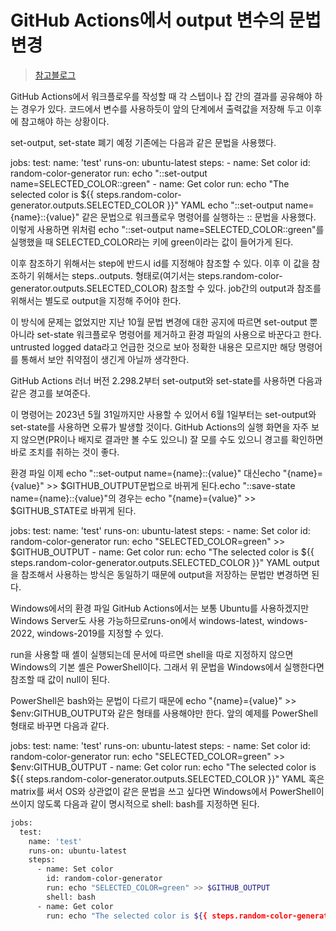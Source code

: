 # GitHub Actions에서 output 변수의 문법 변경
> [참고블로그](https://blog.outsider.ne.kr/1651?utm_source=oneoneone)

GitHub Actions에서 워크플로우를 작성할 때 각 스텝이나 잡 간의 결과를 공유해야 하는 경우가 있다. 코드에서 변수를 사용하듯이 앞의 단계에서 출력값을 저장해 두고 이후에 참고해야 하는 상황이다.

set-output, set-state 폐기 예정
기존에는 다음과 같은 문법을 사용했다.

jobs:
  test:
    name: 'test'
    runs-on: ubuntu-latest
    steps:
      - name: Set color
        id: random-color-generator
        run: echo "::set-output name=SELECTED_COLOR::green"
      - name: Get color
        run: echo "The selected color is ${{ steps.random-color-generator.outputs.SELECTED_COLOR }}"
YAML
echo "::set-output name={name}::{value}" 같은 문법으로 워크플로우 명령어를 실행하는 :: 문법을 사용했다. 이렇게 사용하면 위처럼 echo "::set-output name=SELECTED_COLOR::green"를 실행했을 때 SELECTED_COLOR라는 키에 green이라는 값이 들어가게 된다.

이후 참조하기 위해서는 step에 반드시 id를 지정해야 참조할 수 있다. 이후 이 값을 참조하기 위해서는 steps.<ID>.outputs.<NAME> 형태로(여기서는 steps.random-color-generator.outputs.SELECTED_COLOR) 참조할 수 있다. job간의 output과 참조를 위해서는 별도로 output을 지정해 주어야 한다.

이 방식에 문제는 없었지만 지난 10월 문법 변경에 대한 공지에 따르면 set-output 뿐 아니라 set-state 워크플로우 명령어를 제거하고 환경 파일의 사용으로 바꾼다고 한다. untrusted logged data라고 언급한 것으로 보아 정확한 내용은 모르지만 해당 명령어를 통해서 보안 취약점이 생긴게 아닐까 생각한다.

GitHub Actions 러너 버전 2.298.2부터 set-output와 set-state를 사용하면 다음과 같은 경고를 보여준다.



이 명령어는 2023년 5월 31일까지만 사용할 수 있어서 6월 1일부터는 set-output와 set-state를 사용하면 오류가 발생할 것이다. GitHub Actions의 실행 화면을 자주 보지 않으면(PR이나 배지로 결과만 볼 수도 있으니) 잘 모를 수도 있으니 경고를 확인하면 바로 조치를 취하는 것이 좋다.


환경 파일
이제 echo "::set-output name={name}::{value}" 대신echo "{name}={value}" >> $GITHUB_OUTPUT문법으로 바뀌게 된다.echo "::save-state name={name}::{value}"의 경우는 echo "{name}={value}" >> $GITHUB_STATE로 바뀌게 된다.

jobs:
  test:
    name: 'test'
    runs-on: ubuntu-latest
    steps:
      - name: Set color
        id: random-color-generator
        run: echo "SELECTED_COLOR=green" >> $GITHUB_OUTPUT
      - name: Get color
        run: echo "The selected color is ${{ steps.random-color-generator.outputs.SELECTED_COLOR }}"
YAML
output을 참조해서 사용하는 방식은 동일하기 때문에 output을 저장하는 문법만 변경하면 된다.


Windows에서의 환경 파일
GitHub Actions에서는 보통 Ubuntu를 사용하겠지만 Windows Server도 사용 가능하므로runs-on에서 windows-latest, windows-2022, windows-2019를 지정할 수 있다.

run을 사용할 때 셸이 실행되는데 문서에 따르면 shell을 따로 지정하지 않으면 Windows의 기본 셸은 PowerShell이다. 그래서 위 문법을 Windows에서 실행한다면 참조할 때 값이 null이 된다.

PowerShell은 bash와는 문법이 다르기 때문에 echo "{name}={value}" >> $env:GITHUB_OUTPUT와 같은 형태를 사용해야만 한다. 앞의 예제를 PowerShell 형태로 바꾸면 다음과 같다.

jobs:
  test:
    name: 'test'
    runs-on: ubuntu-latest
    steps:
      - name: Set color
        id: random-color-generator
        run: echo "SELECTED_COLOR=green" >> $env:GITHUB_OUTPUT
      - name: Get color
        run: echo "The selected color is ${{ steps.random-color-generator.outputs.SELECTED_COLOR }}"
YAML
혹은 matrix를 써서 OS와 상관없이 같은 문법을 쓰고 싶다면 Windows에서 PowerShell이 쓰이지 않도록 다음과 같이 명시적으로 shell: bash를 지정하면 된다.
```sh
jobs:
  test:
    name: 'test'
    runs-on: ubuntu-latest
    steps:
      - name: Set color
        id: random-color-generator
        run: echo "SELECTED_COLOR=green" >> $GITHUB_OUTPUT
        shell: bash
      - name: Get color
        run: echo "The selected color is ${{ steps.random-color-generator.outputs.SELECTED_COLOR }}"
```